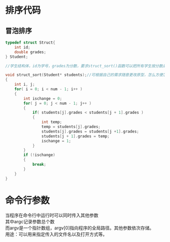 # 排序代码 
## 冒泡排序 
```c
typedef struct Struct{
    int id;
    double grades;
} Student;

//学生结构体，id为学号，grades为分数，要求struct_sort()函数可以把所有学生按分数从大到小排序。

void struct_sort(Student* students);//可根据自己的需求随意更改原型，怎么方便怎么写。
{
    int i, j;
    for( i = 0; i < num - 1; i++ )
    {
        int ischange = 0;
        for( j = 0; j < num - 1; j++ )
        {
            if( students[j].grades < students[j + 1].grades )
            {
                int temp;
                temp = students[j].grades;
                students[j].grades = students[j +1].grades;
                students[j + 1].grades = temp;
                ischange = 1;
            }
        }
        if (!ischange)
        {
            break;
        }
    }
}

 ``` 
# 命令行参数  
当程序在命令行中运行时可以同时传入其他参数  
其中argc记录参数总个数  
而argv是一个指针数组，argv[0]指向程序的全局路径。其他参数依次存储。  
用途：可以用来指定传入的文件名以及打开方式等。
